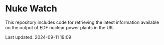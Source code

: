 # Nuke Watch

This repository includes code for retrieving the latest information available on the output of EDF nuclear power plants in the UK.

Last updated: 2024-09-11 19:09